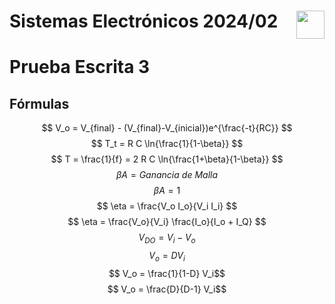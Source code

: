 # <img src="https://julianodb.github.io/SISTEMAS_ELECTRONICOS_PARA_INGENIERIA_BIOMEDICA/img/logo_fing.png?raw=true" align="right" height="45"> Sistemas Electrónicos 2024/02
# Prueba Escrita 3

## Fórmulas

$$ V_o = V_{final} - (V_{final}-V_{inicial})e^{\frac{-t}{RC}} $$
$$ T_t = R C \ln{\frac{1}{1-\beta}} $$
$$ T = \frac{1}{f} = 2 R C \ln{\frac{1+\beta}{1-\beta}} $$
$$ \beta A = Ganancia\ de\ Malla $$
$$ \beta A = 1 $$
$$ \eta = \frac{V_o I_o}{V_i I_i}  $$
$$ \eta = \frac{V_o}{V_i} \frac{I_o}{I_o + I_Q} $$
$$ V_{DO} = V_i - V_o$$
$$ V_o = D V_i$$
$$ V_o = \frac{1}{1-D} V_i$$
$$ V_o = \frac{D}{D-1} V_i$$
